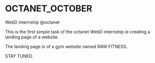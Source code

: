 # OCTANET_OCTOBER
WebD internship @octanet


This is the first simple task of the octanet WebD internship ie creating a landing page of a website.

The landing page is of a gym website named RAW FITNESS.

STAY TUNED.

